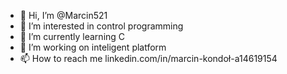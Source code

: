 - 👋 Hi, I’m @Marcin521
- 👀 I’m interested in control programming
- 🌱 I’m currently learning C
- 💞️ I’m working on inteligent platform
- 📫 How to reach me linkedin.com/in/marcin-kondoł-a14619154

<!---
Marcin521/Marcin521 is a ✨ special ✨ repository because its `README.md` (this file) appears on your GitHub profile.
You can click the Preview link to take a look at your changes.
--->
